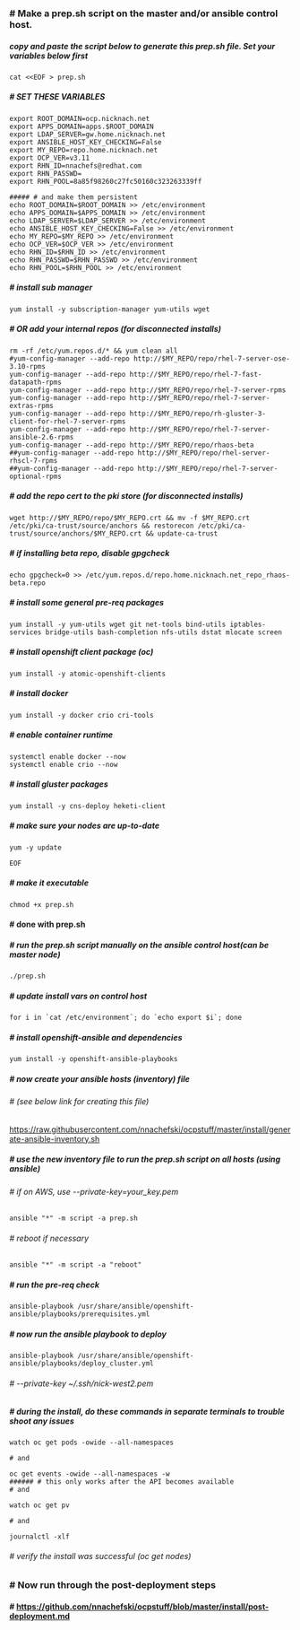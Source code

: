 ### # Make a prep.sh script on the master and/or ansible control host.
##### copy and paste the script below to generate this prep.sh file.  Set your variables below first
```
cat <<EOF > prep.sh
```
##### # SET THESE VARIABLES ###
```
export ROOT_DOMAIN=ocp.nicknach.net
export APPS_DOMAIN=apps.$ROOT_DOMAIN
export LDAP_SERVER=gw.home.nicknach.net
export ANSIBLE_HOST_KEY_CHECKING=False
export MY_REPO=repo.home.nicknach.net
export OCP_VER=v3.11
export RHN_ID=nnachefs@redhat.com
export RHN_PASSWD= 
export RHN_POOL=8a85f98260c27fc50160c323263339ff

##### # and make them persistent
echo ROOT_DOMAIN=$ROOT_DOMAIN >> /etc/environment
echo APPS_DOMAIN=$APPS_DOMAIN >> /etc/environment
echo LDAP_SERVER=$LDAP_SERVER >> /etc/environment
echo ANSIBLE_HOST_KEY_CHECKING=False >> /etc/environment
echo MY_REPO=$MY_REPO >> /etc/environment
echo OCP_VER=$OCP_VER >> /etc/environment
echo RHN_ID=$RHN_ID >> /etc/environment
echo RHN_PASSWD=$RHN_PASSWD >> /etc/environment
echo RHN_POOL=$RHN_POOL >> /etc/environment
```
##### # install sub manager
```
yum install -y subscription-manager yum-utils wget 
```
##### # OR add your internal repos (for disconnected installs)
```
rm -rf /etc/yum.repos.d/* && yum clean all
#yum-config-manager --add-repo http://$MY_REPO/repo/rhel-7-server-ose-3.10-rpms
yum-config-manager --add-repo http://$MY_REPO/repo/rhel-7-fast-datapath-rpms
yum-config-manager --add-repo http://$MY_REPO/repo/rhel-7-server-rpms
yum-config-manager --add-repo http://$MY_REPO/repo/rhel-7-server-extras-rpms
yum-config-manager --add-repo http://$MY_REPO/repo/rh-gluster-3-client-for-rhel-7-server-rpms
yum-config-manager --add-repo http://$MY_REPO/repo/rhel-7-server-ansible-2.6-rpms
yum-config-manager --add-repo http://$MY_REPO/repo/rhaos-beta
##yum-config-manager --add-repo http://$MY_REPO/repo/rhel-server-rhscl-7-rpms
##yum-config-manager --add-repo http://$MY_REPO/repo/rhel-7-server-optional-rpms
```
##### # add the repo cert to the pki store (for disconnected installs)
```
wget http://$MY_REPO/repo/$MY_REPO.crt && mv -f $MY_REPO.crt /etc/pki/ca-trust/source/anchors && restorecon /etc/pki/ca-trust/source/anchors/$MY_REPO.crt && update-ca-trust
```
##### # if installing beta repo, disable gpgcheck
```
echo gpgcheck=0 >> /etc/yum.repos.d/repo.home.nicknach.net_repo_rhaos-beta.repo
```
##### # install some general pre-req packages
``` 
yum install -y yum-utils wget git net-tools bind-utils iptables-services bridge-utils bash-completion nfs-utils dstat mlocate screen
```
##### # install openshift client package (oc)
```
yum install -y atomic-openshift-clients
```
##### # install docker
```
yum install -y docker crio cri-tools
```
##### # enable container runtime
```
systemctl enable docker --now
systemctl enable crio --now
```
##### # install gluster packages 
```
yum install -y cns-deploy heketi-client
```
##### # make sure your nodes are up-to-date
```
yum -y update
```
```
EOF
```
##### # make it executable 
```
chmod +x prep.sh
```
#### # done with prep.sh
##### # run the prep.sh script manually on the ansible control host(can be master node)
```
./prep.sh
```
##### # update install vars on control host
```
for i in `cat /etc/environment`; do `echo export $i`; done
```
##### # install openshift-ansible and dependencies 
```
yum install -y openshift-ansible-playbooks
```
##### # now create your ansible hosts (inventory) file 
###### # (see below link for creating this file)
https://raw.githubusercontent.com/nnachefski/ocpstuff/master/install/generate-ansible-inventory.sh
##### # use the new inventory file to run the prep.sh script on all hosts (using ansible)
###### # if on AWS, use --private-key=your_key.pem
```
ansible "*" -m script -a prep.sh
```
###### # reboot if necessary
```
ansible "*" -m script -a "reboot"
```
##### # run the pre-req check
```
ansible-playbook /usr/share/ansible/openshift-ansible/playbooks/prerequisites.yml
```
##### # now run the ansible playbook to deploy
```
ansible-playbook /usr/share/ansible/openshift-ansible/playbooks/deploy_cluster.yml
```
###### # --private-key ~/.ssh/nick-west2.pem

##### # during the install, do these commands in separate terminals to trouble shoot any issues
```
watch oc get pods -owide --all-namespaces

# and

oc get events -owide --all-namespaces -w
###### # this only works after the API becomes available
# and

watch oc get pv

# and

journalctl -xlf
```
###### # verify the install was successful (oc get nodes)
### # Now run through the post-deployment steps
#### # https://github.com/nnachefski/ocpstuff/blob/master/install/post-deployment.md

